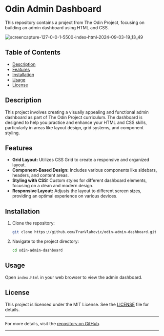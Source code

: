 # Odin Admin Dashboard

This repository contains a project from The Odin Project, focusing on building an admin dashboard using HTML and CSS.

![screencapture-127-0-0-1-5500-index-html-2024-09-03-19_13_49](https://github.com/user-attachments/assets/09446925-45c0-440b-ac4f-e4d957bf3b71)


## Table of Contents
- [Description](#description)
- [Features](#features)
- [Installation](#installation)
- [Usage](#usage)
- [License](#license)

## Description
This project involves creating a visually appealing and functional admin dashboard as part of The Odin Project curriculum. The dashboard is designed to help you practice and enhance your HTML and CSS skills, particularly in areas like layout design, grid systems, and component styling.

## Features
- **Grid Layout:** Utilizes CSS Grid to create a responsive and organized layout.
- **Component-Based Design:** Includes various components like sidebars, headers, and content areas.
- **Styling with CSS:** Custom styles for different dashboard elements, focusing on a clean and modern design.
- **Responsive Layout:** Adjusts the layout to different screen sizes, providing an optimal experience on various devices.

## Installation
1. Clone the repository:
    ```bash
    git clone https://github.com/FranVlahovic/odin-admin-dashboard.git
    ```
2. Navigate to the project directory:
    ```bash
    cd odin-admin-dashboard
    ```

## Usage
Open `index.html` in your web browser to view the admin dashboard.

## License
This project is licensed under the MIT License. See the [LICENSE](LICENSE) file for details.

---

For more details, visit the [repository on GitHub](https://github.com/FranVlahovic/odin-admin-dashboard).

---
